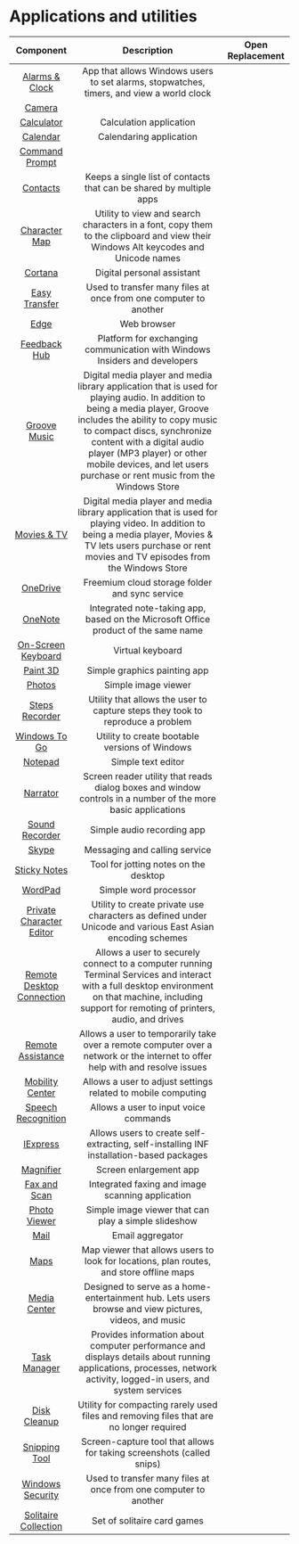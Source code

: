 # Applications and utilities

|Component|Description|Open Replacement|
|:-:|:-:|:-:|
|[Alarms & Clock]()|App that allows Windows users to set alarms, stopwatches, timers, and view a world clock||
|[Camera]()|||
|[Calculator]()|Calculation application||
|[Calendar]()|Calendaring application||
|[Command Prompt]()|||
|[Contacts]()|Keeps a single list of contacts that can be shared by multiple apps||
|[Character Map]()|Utility to view and search characters in a font, copy them to the clipboard and view their Windows Alt keycodes and Unicode names||
|[Cortana]()|Digital personal assistant||
|[Easy Transfer]()|Used to transfer many files at once from one computer to another||
|[Edge]()|Web browser||
|[Feedback Hub]()|Platform for exchanging communication with Windows Insiders and developers||
|[Groove Music]()|Digital media player and media library application that is used for playing audio. In addition to being a media player, Groove includes the ability to copy music to compact discs, synchronize content with a digital audio player (MP3 player) or other mobile devices, and let users purchase or rent music from the Windows Store||
|[Movies & TV]()|Digital media player and media library application that is used for playing video. In addition to being a media player, Movies & TV lets users purchase or rent movies and TV episodes from the Windows Store||
|[OneDrive]()|Freemium cloud storage folder and sync service||
|[OneNote]()|Integrated note-taking app, based on the Microsoft Office product of the same name||
|[On-Screen Keyboard]()|Virtual keyboard||
|[Paint 3D]()|Simple graphics painting app||
|[Photos]()|Simple image viewer||
|[Steps Recorder]()|Utility that allows the user to capture steps they took to reproduce a problem||
|[Windows To Go]()|Utility to create bootable versions of Windows||
|[Notepad]()|Simple text editor||
|[Narrator]()|Screen reader utility that reads dialog boxes and window controls in a number of the more basic applications||
|[Sound Recorder]()|Simple audio recording app||
|[Skype]()|Messaging and calling service||
|[Sticky Notes]()|Tool for jotting notes on the desktop||
|[WordPad]()|Simple word processor||
|[Private Character Editor]()|Utility to create private use characters as defined under Unicode and various East Asian encoding schemes||
|[Remote Desktop Connection]()|Allows a user to securely connect to a computer running Terminal Services and interact with a full desktop environment on that machine, including support for remoting of printers, audio, and drives||
|[Remote Assistance]()|Allows a user to temporarily take over a remote computer over a network or the internet to offer help with and resolve issues||
|[Mobility Center]()|Allows a user to adjust settings related to mobile computing||
|[Speech Recognition]()|Allows a user to input voice commands||
|[IExpress]()|Allows users to create self-extracting, self-installing INF installation-based packages||
|[Magnifier]()|Screen enlargement app||
|[Fax and Scan]()|Integrated faxing and image scanning application||
|[Photo Viewer]()|Simple image viewer that can play a simple slideshow||
|[Mail]()|Email aggregator||
|[Maps]()|Map viewer that allows users to look for locations, plan routes, and store offline maps||
|[Media Center]()|Designed to serve as a home-entertainment hub. Lets users browse and view pictures, videos, and music||
|[Task Manager]()|Provides information about computer performance and displays details about running applications, processes, network activity, logged-in users, and system services||
|[Disk Cleanup]()|Utility for compacting rarely used files and removing files that are no longer required||
|[Snipping Tool]()|Screen-capture tool that allows for taking screenshots (called snips)||
|[Windows Security]()|Used to transfer many files at once from one computer to another||
|[Solitaire Collection]()|Set of solitaire card games||
